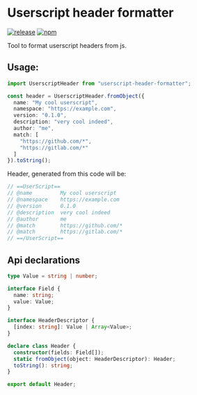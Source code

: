 # Userscript header formatter

[![release](https://github.com/lerarosalene/userscript-header-format/actions/workflows/build.yaml/badge.svg)](#)
[![npm](https://badge.fury.io/js/userscript-header-format.svg)](https://npmjs.com/package/userscript-header-format)

Tool to format userscript headers from js.

## Usage:

```ts
import UserscriptHeader from "userscript-header-formatter";

const header = UserscriptHeader.fromObject({
  name: "My cool userscript",
  namespace: "https://example.com",
  version: "0.1.0",
  description: "very cool indeed",
  author: "me",
  match: [
    "https://github.com/*",
    "https://gitlab.com/*"
  ]
}).toString();

```

Header, generated from this code will be:

```js
// ==UserScript==
// @name         My cool userscript
// @namespace    https://example.com
// @version      0.1.0
// @description  very cool indeed
// @author       me
// @match        https://github.com/*
// @match        https://gitlab.com/*
// ==/UserScript==
```

## Api declarations

```ts
type Value = string | number;

interface Field {
  name: string;
  value: Value;
}

interface HeaderDescriptor {
  [index: string]: Value | Array<Value>;
}

declare class Header {
  constructor(fields: Field[]);
  static fromObject(object: HeaderDescriptor): Header;
  toString(): string;
}

export default Header;
```
